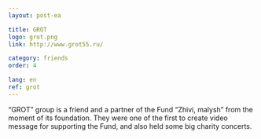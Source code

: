 ```yaml
---
layout: post-ea

title: GROT
logo: grot.png
link: http://www.grot55.ru/

category: friends
order: 4

lang: en
ref: grot
---
```


“GROT” group is a friend and a partner of the Fund “Zhivi, malysh” from the moment of its foundation. They were one of the first to create video message for supporting the Fund, and also held some big charity concerts.